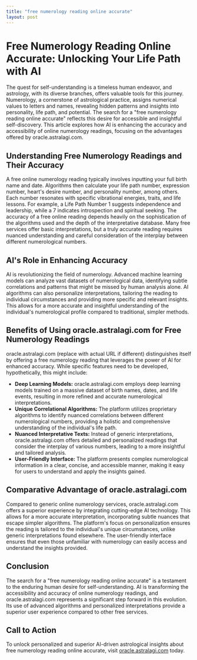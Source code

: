 ```yaml
---
title: "free numerology reading online accurate"
layout: post
---
```


# Free Numerology Reading Online Accurate: Unlocking Your Life Path with AI

The quest for self-understanding is a timeless human endeavor, and astrology, with its diverse branches, offers valuable tools for this journey.  Numerology, a cornerstone of astrological practice, assigns numerical values to letters and names, revealing hidden patterns and insights into personality, life path, and potential.  The search for a "free numerology reading online accurate" reflects this desire for accessible and insightful self-discovery.  This article explores how AI is enhancing the accuracy and accessibility of online numerology readings, focusing on the advantages offered by oracle.astralagi.com.

## Understanding Free Numerology Readings and Their Accuracy

A free online numerology reading typically involves inputting your full birth name and date.  Algorithms then calculate your life path number, expression number, heart's desire number, and personality number, among others. Each number resonates with specific vibrational energies, traits, and life lessons. For example, a Life Path Number 1 suggests independence and leadership, while a 7 indicates introspection and spiritual seeking.  The accuracy of a free online reading depends heavily on the sophistication of the algorithms used and the depth of the interpretative database.  Many free services offer basic interpretations, but  a truly accurate reading requires nuanced understanding and careful consideration of the interplay between different numerological numbers.


## AI's Role in Enhancing Accuracy

AI is revolutionizing the field of numerology. Advanced machine learning models can analyze vast datasets of numerological data, identifying subtle correlations and patterns that might be missed by human analysis alone.  AI algorithms can also personalize interpretations, tailoring the reading to individual circumstances and providing more specific and relevant insights.  This allows for a more accurate and insightful understanding of the individual's numerological profile compared to traditional, simpler methods.


## Benefits of Using oracle.astralagi.com for Free Numerology Readings

oracle.astralagi.com (replace with actual URL if different) distinguishes itself by offering a free numerology reading that leverages the power of AI for enhanced accuracy. While specific features need to be developed,  hypothetically,  this might include:

* **Deep Learning Models:**  oracle.astralagi.com employs deep learning models trained on a massive dataset of birth names, dates, and life events, resulting in more refined and accurate numerological interpretations.
* **Unique Correlational Algorithms:**  The platform utilizes proprietary algorithms to identify nuanced correlations between different numerological numbers, providing a holistic and comprehensive understanding of the individual's life path.
* **Nuanced Interpretative Texts:**  Instead of generic interpretations, oracle.astralagi.com offers detailed and personalized readings that consider the interplay of various numbers, leading to a more insightful and tailored analysis.
* **User-Friendly Interface:**  The platform presents complex numerological information in a clear, concise, and accessible manner, making it easy for users to understand and apply the insights gained.

## Comparative Advantage of oracle.astralagi.com

Compared to generic online numerology services, oracle.astralagi.com offers a superior experience by integrating cutting-edge AI technology.  This allows for a more accurate interpretation, incorporating subtle nuances that escape simpler algorithms. The platform's focus on personalization ensures the reading is tailored to the individual's unique circumstances, unlike generic interpretations found elsewhere.  The user-friendly interface ensures that even those unfamiliar with numerology can easily access and understand the insights provided.


## Conclusion

The search for a "free numerology reading online accurate" is a testament to the enduring human desire for self-understanding.  AI is transforming the accessibility and accuracy of online numerology readings, and oracle.astralagi.com represents a significant step forward in this evolution.  Its use of advanced algorithms and personalized interpretations provide a superior user experience compared to other free services.

## Call to Action

To unlock personalized and superior AI-driven astrological insights about free numerology reading online accurate, visit [oracle.astralagi.com](https://oracle.astralagi.com) today.